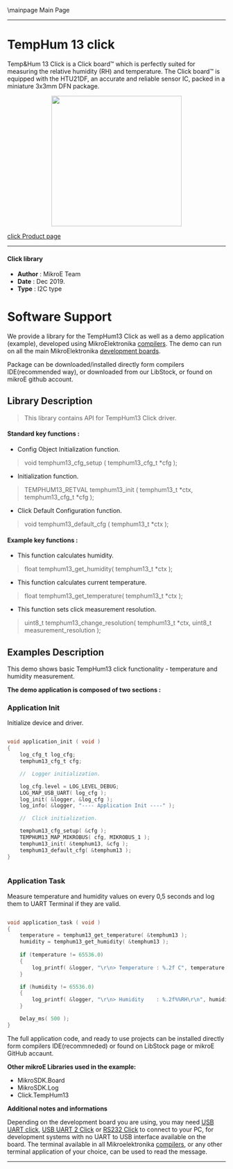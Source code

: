 \mainpage Main Page
 
 

---
# TempHum 13 click

Temp&Hum 13 Click is a Click board™ which is perfectly suited for measuring the relative humidity (RH) and temperature. The Click board™ is equipped with the HTU21DF, an accurate and reliable sensor IC, packed in a miniature 3x3mm DFN package.

<p align="center">
  <img src="https://download.mikroe.com/images/click_for_ide/temphum13_click.png" height=300px>
</p>

[click Product page](https://www.mikroe.com/temphum-13-click)

---


#### Click library 

- **Author**        : MikroE Team
- **Date**          : Dec 2019.
- **Type**          : I2C type


# Software Support

We provide a library for the TempHum13 Click 
as well as a demo application (example), developed using MikroElektronika 
[compilers](https://shop.mikroe.com/compilers). 
The demo can run on all the main MikroElektronika [development boards](https://shop.mikroe.com/development-boards).

Package can be downloaded/installed directly form compilers IDE(recommended way), or downloaded from our LibStock, or found on mikroE github account. 

## Library Description

> This library contains API for TempHum13 Click driver.

#### Standard key functions :

- Config Object Initialization function.
> void temphum13_cfg_setup ( temphum13_cfg_t *cfg ); 
 
- Initialization function.
> TEMPHUM13_RETVAL temphum13_init ( temphum13_t *ctx, temphum13_cfg_t *cfg );

- Click Default Configuration function.
> void temphum13_default_cfg ( temphum13_t *ctx );


#### Example key functions :

- This function calculates humidity.
> float temphum13_get_humidity( temphum13_t *ctx );

 
- This function calculates current temperature.
> float temphum13_get_temperature( temphum13_t *ctx );


- This function sets click measurement resolution.
> uint8_t temphum13_change_resolution( temphum13_t *ctx, uint8_t measurement_resolution );

## Examples Description

This demo shows basic TempHum13 click functionality - temperature
and humidity measurement. 

**The demo application is composed of two sections :**

### Application Init 

Initialize device and driver.

```c

void application_init ( void )
{
    log_cfg_t log_cfg;
    temphum13_cfg_t cfg;

    //  Logger initialization.

    log_cfg.level = LOG_LEVEL_DEBUG;
    LOG_MAP_USB_UART( log_cfg );
    log_init( &logger, &log_cfg );
    log_info( &logger, "---- Application Init ----" );

    //  Click initialization.

    temphum13_cfg_setup( &cfg );
    TEMPHUM13_MAP_MIKROBUS( cfg, MIKROBUS_1 );
    temphum13_init( &temphum13, &cfg );
    temphum13_default_cfg( &temphum13 );
}
  
```

### Application Task

Measure temperature and humidity values on every 0,5 seconds
and log them to UART Terminal if they are valid.

```c

void application_task ( void )
{
    temperature = temphum13_get_temperature( &temphum13 );
    humidity = temphum13_get_humidity( &temphum13 );
    
    if (temperature != 65536.0)
    {
        log_printf( &logger, "\r\n> Temperature : %.2f C", temperature );
    }

    if (humidity != 65536.0)
    {       
        log_printf( &logger, "\r\n> Humidity    : %.2f%%RH\r\n", humidity );
    } 

    Delay_ms( 500 );
}

```


The full application code, and ready to use projects can be  installed directly form compilers IDE(recommneded) or found on LibStock page or mikroE GitHub accaunt.

**Other mikroE Libraries used in the example:** 

- MikroSDK.Board
- MikroSDK.Log
- Click.TempHum13

**Additional notes and informations**

Depending on the development board you are using, you may need 
[USB UART click](https://shop.mikroe.com/usb-uart-click), 
[USB UART 2 Click](https://shop.mikroe.com/usb-uart-2-click) or 
[RS232 Click](https://shop.mikroe.com/rs232-click) to connect to your PC, for 
development systems with no UART to USB interface available on the board. The 
terminal available in all Mikroelektronika 
[compilers](https://shop.mikroe.com/compilers), or any other terminal application 
of your choice, can be used to read the message.



---
